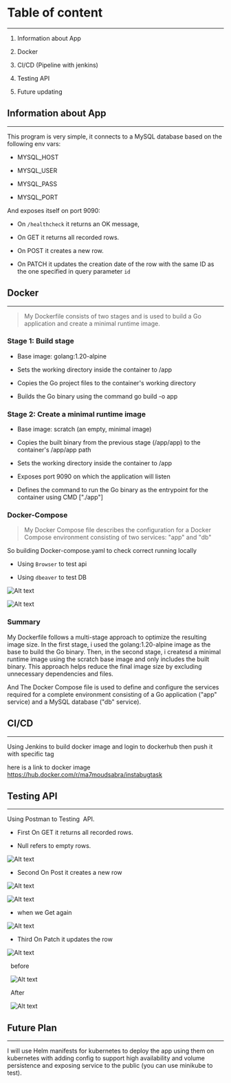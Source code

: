 # Table of content
----

1. Information about App

2. Docker

3. CI/CD (Pipeline with jenkins)

4. Testing API

5. Future updating


## Information about App
-----

This program is very simple, it connects to a MySQL database based on the following env vars:

* MYSQL_HOST

* MYSQL_USER

* MYSQL_PASS

* MYSQL_PORT

  

And exposes itself on port 9090:

* On `/healthcheck` it returns an OK message,

* On GET it returns all recorded rows.

* On POST it creates a new row.

* On PATCH it updates the creation date of the row with the same ID as the one specified in query parameter `id`



## Docker
-----
> My Dockerfile consists of two stages and is used to build a Go application and create a minimal runtime image.

  

### Stage 1: Build stage

  

- Base image: golang:1.20-alpine

- Sets the working directory inside the container to /app

- Copies the Go project files to the container's working directory

- Builds the Go binary using the command go build -o app

  

### Stage 2: Create a minimal runtime image

  

- Base image: scratch (an empty, minimal image)

- Copies the built binary from the previous stage (/app/app) to the container's /app/app path

- Sets the working directory inside the container to /app

- Exposes port 9090 on which the application will listen

- Defines the command to run the Go binary as the entrypoint for the container using CMD ["./app"]

### Docker-Compose

> My Docker Compose file describes the configuration for a Docker Compose environment consisting of two services: "app" and "db"

So building Docker-compose.yaml to check correct running locally

- Using `Browser` to test api

- Using `dbeaver` to test DB

![Alt text](image.png)

![Alt text](image-1.png)

### Summary

My Dockerfile follows a multi-stage approach to optimize the resulting image size. In the first stage, i used the golang:1.20-alpine image as the base to build the Go binary. Then, in the second stage, i createsd a minimal runtime image using the scratch base image and only includes the built binary. This approach helps reduce the final image size by excluding unnecessary dependencies and files.

And The Docker Compose file is used to define and configure the services required for a complete environment consisting of a Go application ("app" service) and a MySQL database ("db" service).


## CI/CD
------
Using Jenkins to build docker image and login to dockerhub then push it with specific tag

here is a link to docker image https://hub.docker.com/r/ma7moudsabra/instabugtask


## Testing API
------
Using Postman to Testing  API.

- First On GET it returns all recorded rows.

- Null refers to empty rows.

  

![Alt text](image-2.png)

- Second On Post it creates a new row

![Alt text](image-3.png)

![Alt text](image-5.png)

- when we Get again

![Alt text](image-4.png)

- Third On Patch it updates the row

![Alt text](image-6.png)

  before

  ![Alt text](image-7.png)

  After

  ![Alt text](image-8.png)


## Future Plan
------
I will use Helm manifests for kubernetes to deploy the app using them on kubernetes with adding config to support high availability and volume persistence and exposing service to the public (you can use minikube to test).
